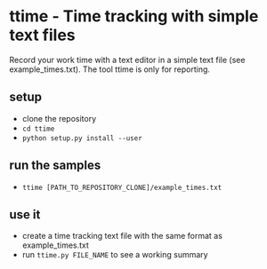 # ttime - Time tracking with simple text files

Record your work time with a text editor in a simple text file (see example_times.txt).
The tool ttime is only for reporting. 

## setup

* clone the repository
* `cd ttime`
* `python setup.py install --user`

## run the samples

* `ttime [PATH_TO_REPOSITORY_CLONE]/example_times.txt`

## use it

* create a time tracking text file with the same format as example_times.txt
* run `ttime.py FILE_NAME` to see a working summary
